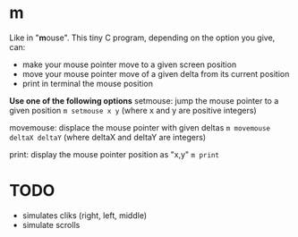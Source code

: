 # m
Like in "**m**ouse". This tiny C program, depending on the option you give, can:  
- make your mouse pointer move to a given screen position
- move your mouse pointer move of a given delta from its current position
- print in terminal the mouse position

**Use one of the following options**
setmouse: jump the mouse pointer to a given position
`m setmouse x y` (where x and y are positive integers)  

movemouse: displace the mouse pointer with given deltas
`m movemouse deltaX deltaY` (where deltaX and deltaY are integers)

print: display the mouse pointer position as "x,y"
`m print`

# TODO
- simulates cliks (right, left, middle)
- simulate scrolls
